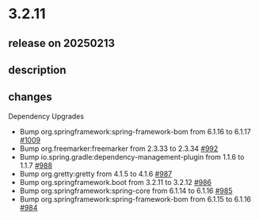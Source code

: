 # 3.2.11

## release on 20250213
## description
## changes
Dependency Upgrades

* Bump org.springframework:spring-framework-bom from 6.1.16 to 6.1.17 <a href="https://github.com/spring-projects/spring-ldap/pull/1009" data-hovercard-type="pull_request" data-hovercard-url="/spring-projects/spring-ldap/pull/1009/hovercard">#1009</a>
* Bump org.freemarker:freemarker from 2.3.33 to 2.3.34 <a href="https://github.com/spring-projects/spring-ldap/pull/992" data-hovercard-type="pull_request" data-hovercard-url="/spring-projects/spring-ldap/pull/992/hovercard">#992</a>
* Bump io.spring.gradle:dependency-management-plugin from 1.1.6 to 1.1.7 <a href="https://github.com/spring-projects/spring-ldap/pull/988" data-hovercard-type="pull_request" data-hovercard-url="/spring-projects/spring-ldap/pull/988/hovercard">#988</a>
* Bump org.gretty:gretty from 4.1.5 to 4.1.6 <a href="https://github.com/spring-projects/spring-ldap/pull/987" data-hovercard-type="pull_request" data-hovercard-url="/spring-projects/spring-ldap/pull/987/hovercard">#987</a>
* Bump org.springframework.boot from 3.2.11 to 3.2.12 <a href="https://github.com/spring-projects/spring-ldap/pull/986" data-hovercard-type="pull_request" data-hovercard-url="/spring-projects/spring-ldap/pull/986/hovercard">#986</a>
* Bump org.springframework:spring-core from 6.1.14 to 6.1.16 <a href="https://github.com/spring-projects/spring-ldap/pull/985" data-hovercard-type="pull_request" data-hovercard-url="/spring-projects/spring-ldap/pull/985/hovercard">#985</a>
* Bump org.springframework:spring-framework-bom from 6.1.15 to 6.1.16 <a href="https://github.com/spring-projects/spring-ldap/pull/984" data-hovercard-type="pull_request" data-hovercard-url="/spring-projects/spring-ldap/pull/984/hovercard">#984</a>

